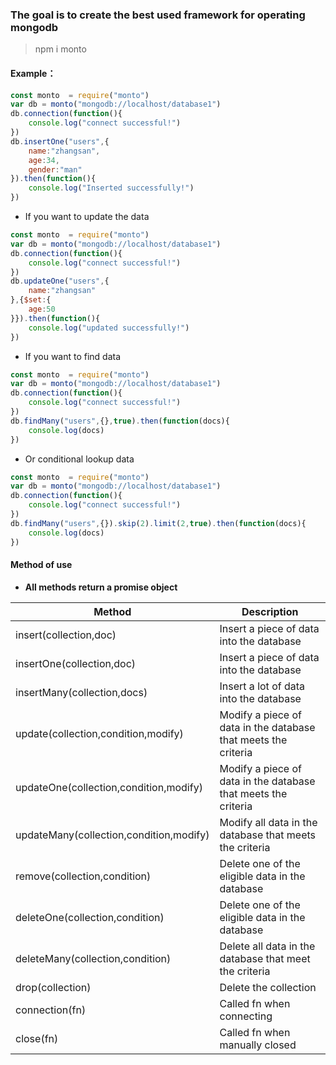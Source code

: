 ### The goal is to create the best used framework for operating mongodb
> npm i monto
#### Example：
```javascript
const monto  = require("monto")
var db = monto("mongodb://localhost/database1")
db.connection(function(){
    console.log("connect successful!")
})
db.insertOne("users",{
    name:"zhangsan",
    age:34,
    gender:"man"
}).then(function(){
    console.log("Inserted successfully!")
})
```
- If you want to update the data
```javascript
const monto  = require("monto")
var db = monto("mongodb://localhost/database1")
db.connection(function(){
    console.log("connect successful!")
})
db.updateOne("users",{
    name:"zhangsan"
},{$set:{
    age:50
}}).then(function(){
    console.log("updated successfully!")
})
```
- If you want to find data
```javascript
const monto  = require("monto")
var db = monto("mongodb://localhost/database1")
db.connection(function(){
    console.log("connect successful!")
})
db.findMany("users",{},true).then(function(docs){
    console.log(docs)
})
```
- Or conditional lookup data
```javascript
const monto  = require("monto")
var db = monto("mongodb://localhost/database1")
db.connection(function(){
    console.log("connect successful!")
})
db.findMany("users",{}).skip(2).limit(2,true).then(function(docs){
    console.log(docs)
})
```
#### Method of use
- **All methods return a promise object**

|Method |Description
|------|------
|insert(collection,doc)|Insert a piece of data into the database
|insertOne(collection,doc)|Insert a piece of data into the database
|insertMany(collection,docs)|Insert a lot of data into the database
|update(collection,condition,modify)|Modify a piece of data in the database that meets the criteria
|updateOne(collection,condition,modify)|Modify a piece of data in the database that meets the criteria
|updateMany(collection,condition,modify)|Modify all data in the database that meets the criteria
|remove(collection,condition)|Delete one of the eligible data in the database
|deleteOne(collection,condition)|Delete one of the eligible data in the database
|deleteMany(collection,condition)|Delete all data in the database that meet the criteria
|drop(collection)|Delete the collection
|connection(fn)|Called fn when connecting
|close(fn)|Called fn when manually closed